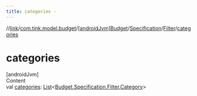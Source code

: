 ```yaml
---
title: categories -
---
```

//[link](../../../../index.md)/[com.tink.model.budget](../../../index.md)/[[androidJvm]Budget](../../index.md)/[Specification](../index.md)/[Filter](index.md)/[categories](categories.md)



# categories  
[androidJvm]  
Content  
val [categories](categories.md): [List](https://kotlinlang.org/api/latest/jvm/stdlib/kotlin.collections/-list/index.html)<[Budget.Specification.Filter.Category](-category/index.md)>  



